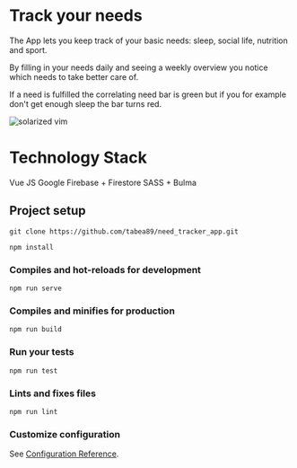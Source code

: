 # Track your needs
The App lets you keep track of your basic needs: sleep, social life, nutrition and sport. 

By filling in your needs daily and seeing a weekly overview you notice which needs to take better care of. 

If a need is fulfilled the correlating need bar is green but if you for example don't get enough sleep the bar turns red.

![solarized vim](https://github.com/tabea89/need_tracker_app/tree/master/src/assets/logo.png)


# Technology Stack
Vue JS
Google Firebase + Firestore
SASS + Bulma


## Project setup
```
git clone https://github.com/tabea89/need_tracker_app.git
```

```
npm install
```

### Compiles and hot-reloads for development
```
npm run serve
```

### Compiles and minifies for production
```
npm run build
```

### Run your tests
```
npm run test
```

### Lints and fixes files
```
npm run lint
```

### Customize configuration
See [Configuration Reference](https://cli.vuejs.org/config/).
